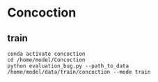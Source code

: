 # Concoction
## train

```shell
conda activate concoction
cd /home/model/Concoction
python evaluation_bug.py --path_to_data /home/model/data/train/concoction --mode train
```

